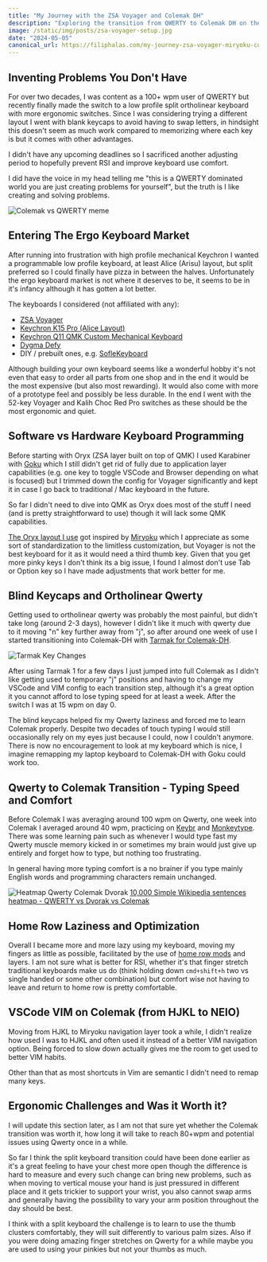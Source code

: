 ```yaml
---
title: "My Journey with the ZSA Voyager and Colemak DH"
description: "Exploring the transition from QWERTY to Colemak DH on the ZSA Voyager split keyboard, a step towards more ergonomic typing and improved efficiency."
image: /static/img/posts/zsa-voyager-setup.jpg
date: "2024-05-05"
canonical_url: https://filiphalas.com/my-journey-zsa-voyager-miryoku-colemak-dh
---
```


## Inventing Problems You Don't Have
For over two decades, I was content as a 100+ wpm user of QWERTY but recently finally made the switch to a low profile split ortholinear keyboard with more ergonomic switches. Since I was considering trying a different layout I went with blank keycaps to avoid having to swap letters, in hindsight this doesn't seem as much work compared to memorizing where each key is but it comes with other advantages.

I didn't have any upcoming deadlines so I sacrificed another adjusting period to hopefully prevent RSI and improve keyboard use comfort.

I did have the voice in my head telling me "this is a QWERTY dominated world you are just creating problems for yourself", but the truth is I like creating and solving problems.

![Colemak vs QWERTY meme](/static/img/posts/colemak-vs-qwerty-meme.png)

## Entering The Ergo Keyboard Market
After running into frustration with high profile mechanical Keychron I wanted a programmable low profile keyboard, at least Alice (Arisu) layout, but split preferred so I could finally have pizza in between the halves. Unfortunately the ergo keyboard market is not where it deserves to be, it seems to be in it's infancy although it has gotten a lot better.

The keyboards I considered (not affiliated with any):
- [ZSA Voyager](https://www.zsa.io/voyager)
- [Keychron K15 Pro (Alice Layout)](https://www.keychron.com/collections/low-profile-keyboard-collection/products/keychron-k15-pro-alice-layout-qmk-via-wireless-custom-mechanical-keyboard)
- [Keychron Q11 QMK Custom Mechanical Keyboard](https://www.keychron.com/products/keychron-q11-qmk-custom-mechanical-keyboard)
- [Dygma Defy](https://dygma.com/products/dygma-defy)
- DIY / prebuilt ones, e.g. [SofleKeyboard](https://josefadamcik.github.io/SofleKeyboard/)

Although building your own keyboard seems like a wonderful hobby it's not even that easy to order all parts from one shop and in the end it would be the most expensive (but also most rewarding). It would also come with more of a prototype feel and possibly be less durable. In the end I went with the 52-key Voyager and Kalih Choc Red Pro switches as these should be the most ergonomic and quiet.

## Software vs Hardware Keyboard Programming
Before starting with Oryx (ZSA layer built on top of QMK) I used Karabiner with [Goku](https://github.com/yqrashawn/GokuRakuJoudo) which I still didn't get rid of fully due to application layer capabilities (e.g. one key to toggle VSCode and Browser depending on what is focused) but I trimmed down the config for Voyager significantly and kept it in case I go back to traditional / Mac keyboard in the future.
 
So far I didn't need to dive into QMK as Oryx does most of the stuff I need (and is pretty straightforward to use) though it will lack some QMK capabilities.

[The Oryx layout I use](https://configure.zsa.io/voyager/layouts/LN9LD/latest/0) got inspired by [Miryoku](https://github.com/manna-harbour/miryoku) which I appreciate as some sort of standardization to the limitless customization, but Voyager is not the best keyboard for it as it would need a third thumb key. Given that you get more pinky keys I don't think its a big issue, I found I almost don't use Tab or Option key so I have made adjustments that work better for me.

## Blind Keycaps and Ortholinear Qwerty
Getting used to ortholinear qwerty was probably the most painful, but didn't take long (around 2-3 days), however I didn't like it much with qwerty due to it moving "n" key further away from "j", so after around one week of use I started transitioning into Colemak-DH with [Tarmak for Colemak-DH](https://forum.colemak.com/topic/1858-learn-colemak-in-steps-with-the-tarmak-layouts/).

![Tarmak Key Changes](/static/img/posts/tarmak-key-changes.png)

After using Tarmak 1 for a few days I just jumped into full Colemak as I didn't like getting used to temporary "j" positions and having to change my VSCode and VIM config to each transition step, although it's a great option it you cannot afford to lose typing speed for at least a week. After the switch I was at 15 wpm on day 0.

The blind keycaps helped fix my Qwerty laziness and forced me to learn Colemak properly. Despite two decades of touch typing I would still occasionally rely on my eyes just because I could, now I couldn't anymore. There is now no encouragement to look at my keyboard which is nice, I imagine remapping my laptop keyboard to Colemak-DH with Goku could work too.

## Qwerty to Colemak Transition - Typing Speed and Comfort
Before Colemak I was averaging around 100 wpm on Qwerty, one week into Colemak I averaged around 40 wpm, practicing on [Keybr](https://www.keybr.com/) and [Monkeytype](https://monkeytype.com/). There was some learning pain such as whenever I would type fast my Qwerty muscle memory kicked in or sometimes my brain would just give up entirely and forget how to type, but nothing too frustrating.

In general having more typing comfort is a no brainer if you type mainly English words and programming characters remain unchanged.

![Heatmap Qwerty Colemak Dvorak](/static/img/posts/heatmap-qwerty-colemak-dvorak.png)
[10,000 Simple Wikipedia sentences heatmap - QWERTY vs Dvorak vs Colemak](https://www.reddit.com/r/Colemak/comments/qslro8/10000_simple_wikipedia_sentences_heatmap_qwerty/)

## Home Row Laziness and Optimization
Overall I became more and more lazy using my keyboard, moving my fingers as little as possible, facilitated by the use of [home row mods](https://precondition.github.io/home-row-mods) and layers. I am not sure what is better for RSI, whether it's that finger stretch traditional keyboards make us do (think holding down `cmd+shift+h` two vs single handed or some other combination) but comfort wise not having to leave and return to home row is pretty comfortable. 
 
## VSCode VIM on Colemak (from HJKL to NEIO)
Moving from HJKL to Miryoku navigation layer took a while, I didn't realize how used I was to HJKL and often used it instead of a better VIM navigation option. Being forced to slow down actually gives me the room to get used to better VIM habits.

Other than that as most shortcuts in Vim are semantic I didn't need to remap many keys. 
 
## Ergonomic Challenges and Was it Worth it?
I will update this section later, as I am not that sure yet whether the Colemak transition was worth it, how long it will take to reach 80+wpm and potential issues using Qwerty once in a while.

So far I think the split keyboard transition could have been done earlier as it's a great feeling to have your chest more open though the difference is hard to measure and every such change can bring new problems, such as when moving to vertical mouse your hand is just pressured in different place and it gets trickier to support your wrist, you also cannot swap arms and generally having the possibility to vary your arm position throughout the day should be best.

I think with a split keyboard the challenge is to learn to use the thumb clusters comfortably, they will suit differently to various palm sizes. Also if you were doing amazing finger stretches on Qwerty for a while maybe you are used to using your pinkies but not your thumbs as much.
